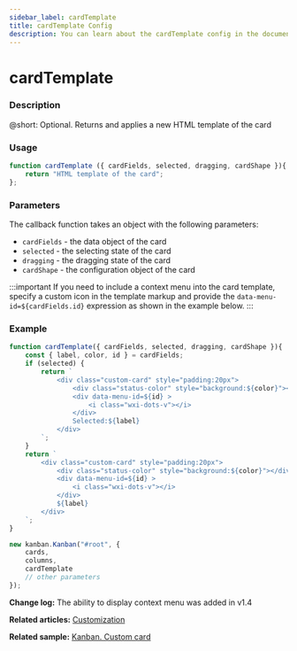 ```yaml
---
sidebar_label: cardTemplate
title: cardTemplate Config
description: You can learn about the cardTemplate config in the documentation of the DHTMLX JavaScript Kanban library. Browse developer guides and API reference, try out code examples and live demos, and download a free 30-day evaluation version of DHTMLX Kanban.
---
```


# cardTemplate

### Description

@short: Optional. Returns and applies a new HTML template of the card

### Usage

~~~jsx
function cardTemplate ({ cardFields, selected, dragging, cardShape }){
	return "HTML template of the card";
};
~~~

### Parameters

The callback function takes an object with the following parameters:

- `cardFields` - the data object of the card
- `selected` - the selecting state of the card
- `dragging` - the dragging state of the card
- `cardShape` - the configuration object of the card

:::important
If you need to include a context menu into the card template, specify a custom icon in the template markup and provide the `data-menu-id=${cardFields.id}` expression as shown in the example below.
:::

### Example

~~~jsx {1-23,28}
function cardTemplate({ cardFields, selected, dragging, cardShape }){
	const { label, color, id } = cardFields;
	if (selected) {
		return `
			<div class="custom-card" style="padding:20px">
				<div class="status-color" style="background:${color}"></div>
				<div data-menu-id=${id} >
					<i class="wxi-dots-v"></i>
				</div>
				Selected:${label}
			</div>
		`;
	}
	return `
		<div class="custom-card" style="padding:20px">
			<div class="status-color" style="background:${color}"></div>
			<div data-menu-id=${id} >
				<i class="wxi-dots-v"></i>
			</div>
			${label}
		</div>
	`;
}

new kanban.Kanban("#root", {
	cards,
	columns,
	cardTemplate
	// other parameters
});
~~~

**Change log:** The ability to display context menu was added in v1.4

**Related articles:** [Customization](../../../guides/customization#custom-cards)

**Related sample:** [Kanban. Custom card](https://snippet.dhtmlx.com/8rhdq81d?tag=kanban)